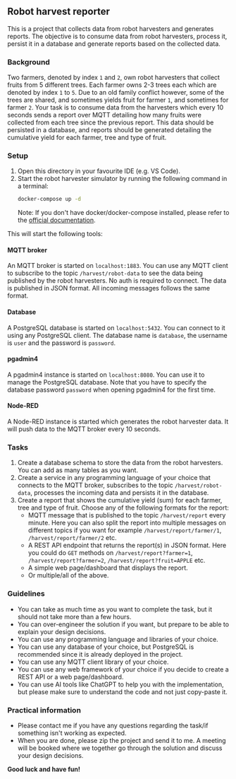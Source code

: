 ## Robot harvest reporter

This is a project that collects data from robot harvesters and generates reports. The
objective is to consume data from robot harvesters, process it, persist it in a database
and generate reports based on the collected data.

### Background

Two farmers, denoted by index `1` and `2`, own robot harvesters that collect fruits from 5 different
trees. Each farmer owns 2-3 trees each which are denoted by index `1` to `5`. Due to an old family conflict however,
some of the trees are shared, and sometimes yields fruit for farmer `1`, and sometimes for farmer `2`. Your task is to
consume data from the harvesters which every 10 seconds sends a report over MQTT detailing how many fruits were
collected from each tree since the previous report. This data should be persisted in a database, and reports should be
generated detailing the cumulative yield for each farmer, tree and type of fruit.

### Setup

1. Open this directory in your favourite IDE (e.g. VS Code).
2. Start the robot harvester simulator by running the following command in a terminal:
   ```bash
   docker-compose up -d
   ```
   Note: If you don't have docker/docker-compose installed, please refer to
   the [official documentation](https://docs.docker.com/get-started/).

This will start the following tools:

#### MQTT broker

An MQTT broker is started on `localhost:1883`. You can use any MQTT client to subscribe to the topic
`/harvest/robot-data`
to see the data being published by the robot harvesters. No auth is required to connect. The data is published in JSON
format. All incoming messages follows the same format.

#### Database

A PostgreSQL database is started on `localhost:5432`. You can connect to it using any PostgreSQL client.
The database name is `database`, the username is `user` and the password is `password`.

#### pgadmin4

A pgadmin4 instance is started on `localhost:8080`. You can use it to manage the PostgreSQL database. Note that you have
to specify the database password `password` when opening pgadmin4 for the first time.

#### Node-RED

A Node-RED instance is started which generates the robot harvester data. It will push data to the MQTT broker every 10
seconds.

### Tasks

1. Create a database schema to store the data from the robot harvesters. You can add as many tables as you want.
2. Create a service in any programming language of your choice that connects to the MQTT broker, subscribes to the topic
   `/harvest/robot-data`, processes the incoming data and persists it in the database.
3. Create a report that shows the cumulative yield (sum) for each farmer, tree and type of fruit. Choose any of the
   following
   formats for the report:
    - MQTT message that is published to the topic `/harvest/report` every minute. Here you can also split the report
      into multiple messages on different topics if you want for example `/harvest/report/farmer/1`,
      `/harvest/report/farmer/2`
      etc.
    - A REST API endpoint that returns the report(s) in JSON format. Here you could do `GET` methods on
      `/harvest/report?farmer=1`, `/harvest/report?farmer=2`, `/harvest/report?fruit=APPLE` etc.
    - A simple web page/dashboard that displays the report.
    - Or multiple/all of the above.

### Guidelines

- You can take as much time as you want to complete the task, but it should not take more than a few hours.
- You can over-engineer the solution if you want, but prepare to be able to explain your design decisions.
- You can use any programming language and libraries of your choice.
- You can use any database of your choice, but PostgreSQL is recommended since it is already deployed in the project.
- You can use any MQTT client library of your choice.
- You can use any web framework of your choice if you decide to create a REST API or a web page/dashboard.
- You can use AI tools like ChatGPT to help you with the implementation, but please make sure to understand the code
  and not just copy-paste it.

### Practical information

- Please contact me if you have any questions regarding the task/if something
  isn't working as expected.
- When you are done, please zip the project and send it to me. A meeting will be
  booked where we together go through the solution and discuss your design decisions.

**Good luck and have fun!**


